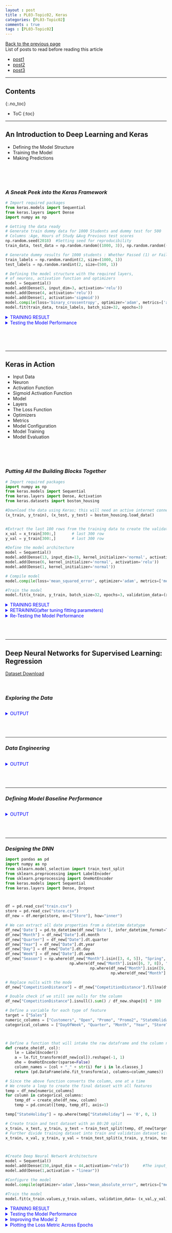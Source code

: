 ```yaml
---
layout : post
title : PL03-Topic02, Keras
categories: [PL03-Topic02]
comments : true
tags : [PL03-Topic02]
---
```

[Back to the previous page](https://userdyk-github.github.io/pl03/PL03-Libraries.html) <br>
List of posts to read before reading this article
- <a href='https://userdyk-github.github.io/'>post1</a>
- <a href='https://userdyk-github.github.io/'>post2</a>
- <a href='https://userdyk-github.github.io/'>post3</a>

---

## Contents
{:.no_toc}

* ToC
{:toc}

<hr class="division1">

## **An Introduction to Deep Learning and Keras**

- Defining the Model Structure
- Training the Model
- Making Predictions

<br><br><br>

### ***A Sneak Peek into the Keras Framework***

```python
# Import required packages 
from keras.models import Sequential
from keras.layers import Dense
import numpy as np

# Getting the data ready 
# Generate train dummy data for 1000 Students and dummy test for 500
# Columns :Age, Hours of Study &Avg Previous test scores 
np.random.seed(2018)  #Setting seed for reproducibility 
train_data, test_data = np.random.random((1000, 3)), np.random.random((500, 3))

# Generate dummy results for 1000 students : Whether Passed (1) or Failed (0) 
train_labels = np.random.randint(2, size=(1000, 1))
test_labels = np.random.randint(2, size=(500, 1))

# Defining the model structure with the required layers, 
# of neurons, activation function and optimizers
model = Sequential() 
model.add(Dense(5, input_dim=3, activation='relu'))
model.add(Dense(4, activation='relu'))
model.add(Dense(1, activation='sigmoid'))
model.compile(loss='binary_crossentropy', optimizer='adam', metrics=['accuracy'])
model.fit(train_data, train_labels, batch_size=32, epochs=3)
```
<details markdown="1">
<summary class='jb-small' style="color:blue">TRAINING RESULT</summary>
<hr class='division3'>
```
Epoch 1/3
1000/1000 [==============================] - 1s 1ms/step - loss: 0.6939 - acc: 0.4870
Epoch 2/3
1000/1000 [==============================] - 0s 41us/step - loss: 0.6934 - acc: 0.4830
Epoch 3/3
1000/1000 [==============================] - 0s 39us/step - loss: 0.6933 - acc: 0.4880
```
<hr class='division3'>
</details>
<details markdown="1">
<summary class='jb-small' style="color:blue">Testing the Model Performance</summary>
<hr class='division3'>
```python
results = model.evaluate(test_data, test_labels)
for i in range(len(model.metrics_names)):
    print(model.metrics_names[i]," : ", results[i])
```
`OUTPUT`
```
500/500 [==============================] - 0s 813us/step
loss  :  0.692422465801239
acc  :  0.5200000002384185
```
<hr class='division3'>
</details>


<br><br><br>
<hr class="division2">

## **Keras in Action**

- Input Data 
- Neuron
- Activation Function 
- Sigmoid Activation Function 
- Model 
- Layers
- The Loss Function 
- Optimizers 
- Metrics
- Model Configuration 
- Model Training
- Model Evaluation 

<br><br><br>

### ***Putting All the Building Blocks Together***

```python
# Import required packages 
import numpy as np
from keras.models import Sequential
from keras.layers import Dense, Activation
from keras.datasets import boston_housing

#Download the data using Keras; this will need an active internet connection
(x_train, y_train), (x_test, y_test) = boston_housing.load_data()


#Extract the last 100 rows from the training data to create the validation datasets. 
x_val = x_train[300:,]       # last 300 row
y_val = y_train[300:,]       # last 300 row

#Define the model architecture
model = Sequential()
model.add(Dense(13, input_dim=13, kernel_initializer='normal', activation='relu'))
model.add(Dense(6, kernel_initializer='normal', activation='relu'))
model.add(Dense(1, kernel_initializer='normal'))

# Compile model
model.compile(loss='mean_squared_error', optimizer='adam', metrics=['mean_absolute_percentage_error'])

#Train the model
model.fit(x_train, y_train, batch_size=32, epochs=3, validation_data=(x_val,y_val))
```
<details markdown="1">
<summary class='jb-small' style="color:blue">TRAINING RESULT</summary>
<hr class='division3'>
```
Downloading data from https://s3.amazonaws.com/keras-datasets/boston_housing.npz
57344/57026 [==============================] - 0s 2us/step

Train on 404 samples, validate on 104 samples
Epoch 1/3
404/404 [==============================] - 1s 2ms/step - loss: 580.9334 - mean_absolute_percentage_error: 99.4362 - val_loss: 662.7088 - val_mean_absolute_percentage_error: 98.0074
Epoch 2/3
404/404 [==============================] - 0s 51us/step - loss: 554.0448 - mean_absolute_percentage_error: 95.8691 - val_loss: 618.2133 - val_mean_absolute_percentage_error: 93.0662
Epoch 3/3
404/404 [==============================] - 0s 50us/step - loss: 492.5111 - mean_absolute_percentage_error: 87.4437 - val_loss: 520.5322 - val_mean_absolute_percentage_error: 81.4210
```
<hr class='division3'>
</details>
<details markdown="1">
<summary class='jb-small' style="color:blue">Testing the Model Performance</summary>
<hr class='division3'>
```python
results = model.evaluate(x_test, y_test)
for i in range(len(model.metrics_names)):
    print(model.metrics_names[i]," : ", results[i])
```
`OUTPUT`
```
102/102 [==============================] - 0s 62us/step
loss  :  463.09825942095586
mean_absolute_percentage_error  :  78.82570214365043
```
<hr class='division3'>
</details>
<details markdown="1">
<summary class='jb-small' style="color:blue">RETRAINING(after tuning fitting parameters)</summary>
<hr class='division3'>
```python
#Train the model 
model.fit(x_train, y_train, batch_size=32, epochs=30, validation_data=(x_val,y_val))
```
`OUTPUT`
```
Train on 404 samples, validate on 104 samples
Epoch 1/30
404/404 [==============================] - 0s 58us/step - loss: 379.4086 - mean_absolute_percentage_error: 70.2558 - val_loss: 360.9293 - val_mean_absolute_percentage_error: 59.3759
Epoch 2/30
404/404 [==============================] - 0s 47us/step - loss: 228.6982 - mean_absolute_percentage_error: 48.1161 - val_loss: 198.9693 - val_mean_absolute_percentage_error: 40.2195
Epoch 3/30
404/404 [==============================] - 0s 49us/step - loss: 137.9041 - mean_absolute_percentage_error: 43.9592 - val_loss: 143.6277 - val_mean_absolute_percentage_error: 42.3353
Epoch 4/30
404/404 [==============================] - 0s 50us/step - loss: 128.0068 - mean_absolute_percentage_error: 48.4147 - val_loss: 136.8944 - val_mean_absolute_percentage_error: 40.8082
Epoch 5/30
404/404 [==============================] - 0s 55us/step - loss: 118.3841 - mean_absolute_percentage_error: 44.0519 - val_loss: 133.1419 - val_mean_absolute_percentage_error: 37.5794
Epoch 6/30
404/404 [==============================] - 0s 49us/step - loss: 111.5623 - mean_absolute_percentage_error: 40.6460 - val_loss: 128.8092 - val_mean_absolute_percentage_error: 35.8778
Epoch 7/30
404/404 [==============================] - 0s 50us/step - loss: 105.6107 - mean_absolute_percentage_error: 39.3712 - val_loss: 121.8723 - val_mean_absolute_percentage_error: 35.2191
Epoch 8/30
404/404 [==============================] - 0s 60us/step - loss: 100.5365 - mean_absolute_percentage_error: 38.5076 - val_loss: 116.7530 - val_mean_absolute_percentage_error: 34.0602
Epoch 9/30
404/404 [==============================] - 0s 55us/step - loss: 95.6473 - mean_absolute_percentage_error: 36.4750 - val_loss: 112.9952 - val_mean_absolute_percentage_error: 32.6358
Epoch 10/30
404/404 [==============================] - 0s 56us/step - loss: 91.3528 - mean_absolute_percentage_error: 35.8936 - val_loss: 107.6109 - val_mean_absolute_percentage_error: 32.4268
Epoch 11/30
404/404 [==============================] - 0s 62us/step - loss: 86.8670 - mean_absolute_percentage_error: 34.5687 - val_loss: 105.0734 - val_mean_absolute_percentage_error: 30.8377
Epoch 12/30
404/404 [==============================] - 0s 57us/step - loss: 83.8678 - mean_absolute_percentage_error: 33.1729 - val_loss: 100.9976 - val_mean_absolute_percentage_error: 30.1347
Epoch 13/30
404/404 [==============================] - 0s 79us/step - loss: 80.3338 - mean_absolute_percentage_error: 32.9414 - val_loss: 98.0269 - val_mean_absolute_percentage_error: 29.1839
Epoch 14/30
404/404 [==============================] - 0s 49us/step - loss: 77.0266 - mean_absolute_percentage_error: 31.3633 - val_loss: 96.0304 - val_mean_absolute_percentage_error: 28.0592
Epoch 15/30
404/404 [==============================] - 0s 69us/step - loss: 74.5713 - mean_absolute_percentage_error: 30.6367 - val_loss: 93.4559 - val_mean_absolute_percentage_error: 27.4387
Epoch 16/30
404/404 [==============================] - 0s 76us/step - loss: 72.4605 - mean_absolute_percentage_error: 30.5300 - val_loss: 90.2561 - val_mean_absolute_percentage_error: 27.5172
Epoch 17/30
404/404 [==============================] - 0s 56us/step - loss: 70.2668 - mean_absolute_percentage_error: 30.4674 - val_loss: 89.6360 - val_mean_absolute_percentage_error: 26.2286
Epoch 18/30
404/404 [==============================] - 0s 59us/step - loss: 69.0524 - mean_absolute_percentage_error: 28.2962 - val_loss: 89.3691 - val_mean_absolute_percentage_error: 25.0894
Epoch 19/30
404/404 [==============================] - 0s 59us/step - loss: 67.1439 - mean_absolute_percentage_error: 28.7645 - val_loss: 86.4003 - val_mean_absolute_percentage_error: 25.7927
Epoch 20/30
404/404 [==============================] - 0s 65us/step - loss: 66.1058 - mean_absolute_percentage_error: 29.1919 - val_loss: 85.8313 - val_mean_absolute_percentage_error: 25.0127
Epoch 21/30
404/404 [==============================] - 0s 55us/step - loss: 65.2683 - mean_absolute_percentage_error: 27.9101 - val_loss: 85.7227 - val_mean_absolute_percentage_error: 24.2154
Epoch 22/30
404/404 [==============================] - 0s 57us/step - loss: 64.3430 - mean_absolute_percentage_error: 28.2435 - val_loss: 84.4628 - val_mean_absolute_percentage_error: 24.4009
Epoch 23/30
404/404 [==============================] - 0s 56us/step - loss: 63.5753 - mean_absolute_percentage_error: 27.9445 - val_loss: 83.9498 - val_mean_absolute_percentage_error: 24.2201
Epoch 24/30
404/404 [==============================] - 0s 62us/step - loss: 62.9955 - mean_absolute_percentage_error: 28.0562 - val_loss: 83.1876 - val_mean_absolute_percentage_error: 24.3564
Epoch 25/30
404/404 [==============================] - 0s 52us/step - loss: 62.5542 - mean_absolute_percentage_error: 27.7791 - val_loss: 83.8650 - val_mean_absolute_percentage_error: 23.6271
Epoch 26/30
404/404 [==============================] - 0s 53us/step - loss: 62.1328 - mean_absolute_percentage_error: 27.1743 - val_loss: 82.4939 - val_mean_absolute_percentage_error: 24.0875
Epoch 27/30
404/404 [==============================] - 0s 58us/step - loss: 61.6133 - mean_absolute_percentage_error: 27.6719 - val_loss: 82.2328 - val_mean_absolute_percentage_error: 23.8878
Epoch 28/30
404/404 [==============================] - 0s 61us/step - loss: 60.8626 - mean_absolute_percentage_error: 26.9424 - val_loss: 82.7886 - val_mean_absolute_percentage_error: 23.2897
Epoch 29/30
404/404 [==============================] - 0s 54us/step - loss: 60.6314 - mean_absolute_percentage_error: 26.1994 - val_loss: 81.6793 - val_mean_absolute_percentage_error: 23.6167
Epoch 30/30
404/404 [==============================] - 0s 52us/step - loss: 60.5237 - mean_absolute_percentage_error: 27.4995 - val_loss: 81.5046 - val_mean_absolute_percentage_error: 23.4413
<keras.callbacks.History at 0x7fd199e50c18>
```
<hr class='division3'>
</details>
<details markdown="1">
<summary class='jb-small' style="color:blue">Re-Testing the Model Performance</summary>
<hr class='division3'>
```python
results = model.evaluate(x_test, y_test)
for i in range(len(model.metrics_names)):
    print(model.metrics_names[i]," : ", results[i])
```
`OUTPUT`
```
102/102 [==============================] - 0s 92us/step
loss  :  65.75437209185432
mean_absolute_percentage_error  :  31.099634806315105
```
<hr class='division3'>
</details>
<br><br><br>

<hr class="division2">

## **Deep Neural Networks for Supervised Learning: Regression**
<a href="https://www.kaggle.com/c/rossmann-store-sales/data" target="_blank">Dataset Download</a>
<br><br><br>

### ***Exploring the Data***

```python
```
<details markdown="1">
<summary class='jb-small' style="color:blue">OUTPUT</summary>
<hr class='division3'>
<hr class='division3'>
</details>
<br><br><br>

---

### ***Data Engineering***

```python
```
<details markdown="1">
<summary class='jb-small' style="color:blue">OUTPUT</summary>
<hr class='division3'>
<hr class='division3'>
</details>
<br><br><br>

---

### ***Defining Model Baseline Performance***

```python
```
<details markdown="1">
<summary class='jb-small' style="color:blue">OUTPUT</summary>
<hr class='division3'>
<hr class='division3'>
</details>
<br><br><br>

---

### ***Designing the DNN***

```python
import pandas as pd
import numpy as np
from sklearn.model_selection import train_test_split
from sklearn.preprocessing import LabelEncoder
from sklearn.preprocessing import OneHotEncoder
from keras.models import Sequential
from keras.layers import Dense, Dropout



df = pd.read_csv("train.csv")
store = pd.read_csv("store.csv")
df_new = df.merge(store, on=["Store"], how="inner")

# We can extract all date properties from a datetime datatype
df_new['Date'] = pd.to_datetime(df_new['Date'], infer_datetime_format=True)
df_new["Month"] = df_new["Date"].dt.month
df_new["Quarter"] = df_new["Date"].dt.quarter
df_new["Year"] = df_new["Date"].dt.year
df_new["Day"] = df_new["Date"].dt.day
df_new["Week"] = df_new["Date"].dt.week
df_new["Season"] = np.where(df_new["Month"].isin([3, 4, 5]), "Spring",
                            np.where(df_new["Month"].isin([6, 7, 8]), "Summer",
                                     np.where(df_new["Month"].isin([9, 10, 11]), "Fall",
                                              np.where(df_new["Month"].isin([12, 1, 2]), "Winter", "None"))))

# Replace nulls with the mode
df_new["CompetitionDistance"] = df_new["CompetitionDistance"].fillna(df_new["CompetitionDistance"].mode()[0])

# Double check if we still see nulls for the column
df_new["CompetitionDistance"].isnull().sum() / df_new.shape[0] * 100

# Define a variable for each type of feature
target = ["Sales"]
numeric_columns = ["Customers", "Open", "Promo", "Promo2", "StateHoliday", "SchoolHoliday", "CompetitionDistance"]
categorical_columns = ["DayOfWeek", "Quarter", "Month", "Year", "StoreType", "Assortment", "Season"]



# Define a function that will intake the raw dataframe and the column name and return a one hot encoded DF
def create_ohe(df, col):
    le = LabelEncoder()
    a = le.fit_transform(df_new[col]).reshape(-1, 1)
    ohe = OneHotEncoder(sparse=False)
    column_names = [col + "_" + str(i) for i in le.classes_]
    return (pd.DataFrame(ohe.fit_transform(a), columns=column_names))

# Since the above function converts the column, one at a time
# We create a loop to create the final dataset with all features
temp = df_new[numeric_columns]
for column in categorical_columns:
    temp_df = create_ohe(df_new, column)
    temp = pd.concat([temp, temp_df], axis=1)

temp["StateHoliday"] = np.where(temp["StateHoliday"] == '0', 0, 1)

# Create train and test dataset with an 80:20 split
x_train, x_test, y_train, y_test = train_test_split(temp, df_new[target], test_size=0.2, random_state=2018)
# Further divide training dataset into train and validation dataset with an 90:10 split
x_train, x_val, y_train, y_val = train_test_split(x_train, y_train, test_size=0.1, random_state=2018)



#Create Deep Neural Network Architecture
model = Sequential()
model.add(Dense(150,input_dim = 44,activation="relu"))      #The input_dim =44, since the width of the training data=44 (refer data engg section)
model.add(Dense(1,activation = "linear"))

#Configure the model
model.compile(optimizer='adam',loss="mean_absolute_error", metrics=["mean_absolute_error"])

#Train the model
model.fit(x_train.values,y_train.values, validation_data= (x_val,y_val),epochs=10,batch_size=64)
```
<details markdown="1">
<summary class='jb-small' style="color:blue">TRAINING RESULT</summary>
<hr class='division3'>
```
Train on 732390 samples, validate on 81377 samples
Epoch 1/10
732390/732390 [==============================] - 16s 22us/step - loss: 961.6725 - mean_absolute_error: 961.6725 - val_loss: 832.9768 - val_mean_absolute_error: 832.9768
Epoch 2/10
732390/732390 [==============================] - 15s 20us/step - loss: 788.6400 - mean_absolute_error: 788.6400 - val_loss: 750.9315 - val_mean_absolute_error: 750.9315
Epoch 3/10
732390/732390 [==============================] - 14s 19us/step - loss: 745.1940 - mean_absolute_error: 745.1940 - val_loss: 729.6170 - val_mean_absolute_error: 729.6170
Epoch 4/10
732390/732390 [==============================] - 13s 18us/step - loss: 728.3255 - mean_absolute_error: 728.3255 - val_loss: 714.6160 - val_mean_absolute_error: 714.6160
Epoch 5/10
732390/732390 [==============================] - 14s 19us/step - loss: 717.4465 - mean_absolute_error: 717.4465 - val_loss: 708.1066 - val_mean_absolute_error: 708.1066
Epoch 6/10
732390/732390 [==============================] - 14s 19us/step - loss: 708.3802 - mean_absolute_error: 708.3802 - val_loss: 748.1029 - val_mean_absolute_error: 748.1029
Epoch 7/10
732390/732390 [==============================] - 15s 20us/step - loss: 703.5348 - mean_absolute_error: 703.5348 - val_loss: 713.9228 - val_mean_absolute_error: 713.9228
Epoch 8/10
732390/732390 [==============================] - 14s 19us/step - loss: 698.0711 - mean_absolute_error: 698.0711 - val_loss: 694.0802 - val_mean_absolute_error: 694.0802
Epoch 9/10
732390/732390 [==============================] - 14s 19us/step - loss: 693.7195 - mean_absolute_error: 693.7195 - val_loss: 689.4929 - val_mean_absolute_error: 689.4929
Epoch 10/10
732390/732390 [==============================] - 14s 19us/step - loss: 688.7827 - mean_absolute_error: 688.7827 - val_loss: 687.1623 - val_mean_absolute_error: 687.1623
```
<hr class='division3'>
</details>
<details markdown="1">
<summary class='jb-small' style="color:blue">Testing the Model Performance</summary>
<hr class='division3'>
```python
#Use the model's evaluate method to predict and evaluate the test datasets 
result = model.evaluate(x_test.values,y_test.values)

#Print the results
for i in range(len(model.metrics_names)):    
    print("Metric ",model.metrics_names[i],":",str(round(result[i],2)))
```
`OUTPUT`
```
203442/203442 [==============================] - 3s 14us/step
Metric  loss : 684.04
Metric  mean_absolute_error : 684.04
```
<hr class='division3'>
</details>
<details markdown="1">
<summary class='jb-small' style="color:blue">Improving the Model 1</summary>
<hr class='division3'>
```python
import pandas as pd
import numpy as np
from sklearn.model_selection import train_test_split
from sklearn.preprocessing import LabelEncoder
from sklearn.preprocessing import OneHotEncoder
from keras.models import Sequential
from keras.layers import Dense, Dropout



df = pd.read_csv("train.csv")
store = pd.read_csv("store.csv")
df_new = df.merge(store, on=["Store"], how="inner")

# We can extract all date properties from a datetime datatype
df_new['Date'] = pd.to_datetime(df_new['Date'], infer_datetime_format=True)
df_new["Month"] = df_new["Date"].dt.month
df_new["Quarter"] = df_new["Date"].dt.quarter
df_new["Year"] = df_new["Date"].dt.year
df_new["Day"] = df_new["Date"].dt.day
df_new["Week"] = df_new["Date"].dt.week
df_new["Season"] = np.where(df_new["Month"].isin([3, 4, 5]), "Spring",
                            np.where(df_new["Month"].isin([6, 7, 8]), "Summer",
                                     np.where(df_new["Month"].isin([9, 10, 11]), "Fall",
                                              np.where(df_new["Month"].isin([12, 1, 2]), "Winter", "None"))))

# Replace nulls with the mode
df_new["CompetitionDistance"] = df_new["CompetitionDistance"].fillna(df_new["CompetitionDistance"].mode()[0])

# Double check if we still see nulls for the column
df_new["CompetitionDistance"].isnull().sum() / df_new.shape[0] * 100

# Define a variable for each type of feature
target = ["Sales"]
numeric_columns = ["Customers", "Open", "Promo", "Promo2", "StateHoliday", "SchoolHoliday", "CompetitionDistance"]
categorical_columns = ["DayOfWeek", "Quarter", "Month", "Year", "StoreType", "Assortment", "Season"]



# Define a function that will intake the raw dataframe and the column name and return a one hot encoded DF
def create_ohe(df, col):
    le = LabelEncoder()
    a = le.fit_transform(df_new[col]).reshape(-1, 1)
    ohe = OneHotEncoder(sparse=False)
    column_names = [col + "_" + str(i) for i in le.classes_]
    return (pd.DataFrame(ohe.fit_transform(a), columns=column_names))

# Since the above function converts the column, one at a time
# We create a loop to create the final dataset with all features
temp = df_new[numeric_columns]
for column in categorical_columns:
    temp_df = create_ohe(df_new, column)
    temp = pd.concat([temp, temp_df], axis=1)

temp["StateHoliday"] = np.where(temp["StateHoliday"] == '0', 0, 1)

# Create train and test dataset with an 80:20 split
x_train, x_test, y_train, y_test = train_test_split(temp, df_new[target], test_size=0.2, random_state=2018)
# Further divide training dataset into train and validation dataset with an 90:10 split
x_train, x_val, y_train, y_val = train_test_split(x_train, y_train, test_size=0.1, random_state=2018)

#Create Deep Neural Network Architecture
model = Sequential()
model.add(Dense(150,input_dim = 44,activation="relu")) 
model.add(Dense(150,activation="relu"))
model.add(Dense(150,activation="relu"))
model.add(Dense(1,activation = "linear"))
model.compile(optimizer='adam',loss="mean_squared_error",metrics=["mean_absolute_error"])
model.fit(x_train,y_train, validation_data=(x_val, y_val),epochs=10,batch_size=64)

result = model.evaluate(x_test,y_test) 
for i in range(len(model.metrics_names)): 
    print("Metric ",model.metrics_names[i],":",str(round(result[i],2)))
```
`OUTPUT`
```
Train on 732390 samples, validate on 81377 samples
Epoch 1/10
732390/732390 [==============================] - 37s 50us/step - loss: 1751824.2928 - mean_absolute_error: 856.5363 - val_loss: 1177755.9705 - val_mean_absolute_error: 740.5539
Epoch 2/10
732390/732390 [==============================] - 29s 40us/step - loss: 1160876.5663 - mean_absolute_error: 723.2560 - val_loss: 1121593.8268 - val_mean_absolute_error: 706.5737
Epoch 3/10
732390/732390 [==============================] - 30s 41us/step - loss: 1087959.8210 - mean_absolute_error: 699.7806 - val_loss: 1019937.0690 - val_mean_absolute_error: 680.0693
Epoch 4/10
732390/732390 [==============================] - 33s 45us/step - loss: 1055263.2415 - mean_absolute_error: 689.1528 - val_loss: 985578.7209 - val_mean_absolute_error: 668.9547
Epoch 5/10
732390/732390 [==============================] - 31s 43us/step - loss: 1025371.6030 - mean_absolute_error: 679.8681 - val_loss: 1125251.2369 - val_mean_absolute_error: 728.9359
Epoch 6/10
732390/732390 [==============================] - 31s 42us/step - loss: 1000331.7273 - mean_absolute_error: 673.0017 - val_loss: 974033.9541 - val_mean_absolute_error: 665.9759
Epoch 7/10
732390/732390 [==============================] - 31s 42us/step - loss: 980059.8089 - mean_absolute_error: 667.9678 - val_loss: 899603.4905 - val_mean_absolute_error: 645.6330
Epoch 8/10
732390/732390 [==============================] - 31s 42us/step - loss: 959681.5355 - mean_absolute_error: 660.6007 - val_loss: 901967.1271 - val_mean_absolute_error: 644.1287
Epoch 9/10
732390/732390 [==============================] - 31s 42us/step - loss: 938922.9098 - mean_absolute_error: 653.8427 - val_loss: 921845.1646 - val_mean_absolute_error: 661.7743
Epoch 10/10
732390/732390 [==============================] - 31s 43us/step - loss: 918371.6692 - mean_absolute_error: 646.9734 - val_loss: 868885.5710 - val_mean_absolute_error: 631.0993
Metric  loss : 680.39
Metric  mean_absolute_error : 680.39
```
<hr class='division3'>
</details>
<details markdown="1">
<summary class='jb-small' style="color:blue">Improving the Model 2</summary>
<hr class='division3'>
```python
import pandas as pd
import numpy as np
from sklearn.model_selection import train_test_split
from sklearn.preprocessing import LabelEncoder
from sklearn.preprocessing import OneHotEncoder
from keras.models import Sequential
from keras.layers import Dense, Dropout



df = pd.read_csv("train.csv")
store = pd.read_csv("store.csv")
df_new = df.merge(store, on=["Store"], how="inner")

# We can extract all date properties from a datetime datatype
df_new['Date'] = pd.to_datetime(df_new['Date'], infer_datetime_format=True)
df_new["Month"] = df_new["Date"].dt.month
df_new["Quarter"] = df_new["Date"].dt.quarter
df_new["Year"] = df_new["Date"].dt.year
df_new["Day"] = df_new["Date"].dt.day
df_new["Week"] = df_new["Date"].dt.week
df_new["Season"] = np.where(df_new["Month"].isin([3, 4, 5]), "Spring",
                            np.where(df_new["Month"].isin([6, 7, 8]), "Summer",
                                     np.where(df_new["Month"].isin([9, 10, 11]), "Fall",
                                              np.where(df_new["Month"].isin([12, 1, 2]), "Winter", "None"))))

# Replace nulls with the mode
df_new["CompetitionDistance"] = df_new["CompetitionDistance"].fillna(df_new["CompetitionDistance"].mode()[0])

# Double check if we still see nulls for the column
df_new["CompetitionDistance"].isnull().sum() / df_new.shape[0] * 100

# Define a variable for each type of feature
target = ["Sales"]
numeric_columns = ["Customers", "Open", "Promo", "Promo2", "StateHoliday", "SchoolHoliday", "CompetitionDistance"]
categorical_columns = ["DayOfWeek", "Quarter", "Month", "Year", "StoreType", "Assortment", "Season"]



# Define a function that will intake the raw dataframe and the column name and return a one hot encoded DF
def create_ohe(df, col):
    le = LabelEncoder()
    a = le.fit_transform(df_new[col]).reshape(-1, 1)
    ohe = OneHotEncoder(sparse=False)
    column_names = [col + "_" + str(i) for i in le.classes_]
    return (pd.DataFrame(ohe.fit_transform(a), columns=column_names))

# Since the above function converts the column, one at a time
# We create a loop to create the final dataset with all features
temp = df_new[numeric_columns]
for column in categorical_columns:
    temp_df = create_ohe(df_new, column)
    temp = pd.concat([temp, temp_df], axis=1)

temp["StateHoliday"] = np.where(temp["StateHoliday"] == '0', 0, 1)

# Create train and test dataset with an 80:20 split
x_train, x_test, y_train, y_test = train_test_split(temp, df_new[target], test_size=0.2, random_state=2018)
# Further divide training dataset into train and validation dataset with an 90:10 split
x_train, x_val, y_train, y_val = train_test_split(x_train, y_train, test_size=0.1, random_state=2018)

#Create Deep Neural Network Architecture
model = Sequential()
model.add(Dense(150,input_dim = 44,activation="relu")) 
model.add(Dense(150,activation="relu")) 
model.add(Dense(150,activation="relu")) 
model.add(Dense(150,activation="relu")) 
model.add(Dense(150,activation="relu")) 
model.add(Dense(1,activation = "linear"))
model.compile(optimizer='adam',loss="mean_squared_error",metrics=["mean_absolute_error"])
model.fit(x_train,y_train, validation_data=(x_val,y_val), epochs=15,batch_size=64)

result = model.evaluate(x_test,y_test)
for i in range(len(model.metrics_names)):  
    print("Metric ",model.metrics_names[i],":",str(round(result [i],2)))
```
`OUTPUT`
```
Train on 732390 samples, validate on 81377 samples
Epoch 1/15
732390/732390 [==============================] - 47s 64us/step - loss: 1693355.7884 - mean_absolute_error: 851.3013 - val_loss: 1145939.5552 - val_mean_absolute_error: 723.8296
Epoch 2/15
732390/732390 [==============================] - 44s 60us/step - loss: 1161802.7680 - mean_absolute_error: 722.7223 - val_loss: 1047540.8904 - val_mean_absolute_error: 697.5821
Epoch 3/15
732390/732390 [==============================] - 44s 59us/step - loss: 1096405.1840 - mean_absolute_error: 701.0095 - val_loss: 1066299.1614 - val_mean_absolute_error: 686.2207
Epoch 4/15
732390/732390 [==============================] - 44s 60us/step - loss: 1059591.2408 - mean_absolute_error: 689.2741 - val_loss: 1115480.0252 - val_mean_absolute_error: 722.9864
Epoch 5/15
732390/732390 [==============================] - 44s 60us/step - loss: 1037127.7020 - mean_absolute_error: 682.4807 - val_loss: 972973.2906 - val_mean_absolute_error: 678.2566
Epoch 6/15
732390/732390 [==============================] - 44s 60us/step - loss: 1010953.3777 - mean_absolute_error: 674.9382 - val_loss: 954370.4462 - val_mean_absolute_error: 665.2246
Epoch 7/15
732390/732390 [==============================] - 44s 60us/step - loss: 998037.4484 - mean_absolute_error: 670.7878 - val_loss: 1012626.8049 - val_mean_absolute_error: 675.3255
Epoch 8/15
732390/732390 [==============================] - 45s 61us/step - loss: 974287.9476 - mean_absolute_error: 663.3675 - val_loss: 897542.6413 - val_mean_absolute_error: 648.6293
Epoch 9/15
732390/732390 [==============================] - 46s 63us/step - loss: 952037.8441 - mean_absolute_error: 656.2808 - val_loss: 936938.8103 - val_mean_absolute_error: 663.9085
Epoch 10/15
732390/732390 [==============================] - 44s 60us/step - loss: 939312.1822 - mean_absolute_error: 651.3833 - val_loss: 874905.7340 - val_mean_absolute_error: 631.0943
Epoch 11/15
732390/732390 [==============================] - 43s 58us/step - loss: 918155.9017 - mean_absolute_error: 645.2943 - val_loss: 898404.6137 - val_mean_absolute_error: 650.1163
Epoch 12/15
732390/732390 [==============================] - 43s 58us/step - loss: 905877.2954 - mean_absolute_error: 639.9159 - val_loss: 899350.7806 - val_mean_absolute_error: 635.1855
Epoch 13/15
732390/732390 [==============================] - 42s 57us/step - loss: 895967.5860 - mean_absolute_error: 636.0505 - val_loss: 905506.2252 - val_mean_absolute_error: 641.3708
Epoch 14/15
732390/732390 [==============================] - 42s 57us/step - loss: 885962.6494 - mean_absolute_error: 632.3153 - val_loss: 831220.6510 - val_mean_absolute_error: 616.1441
Epoch 15/15
732390/732390 [==============================] - 43s 58us/step - loss: 876729.0114 - mean_absolute_error: 629.1743 - val_loss: 888962.6661 - val_mean_absolute_error: 641.7786
203442/203442 [==============================] - 7s 35us/step
Metric  loss : 882949.09
Metric  mean_absolute_error : 637.69
```
<hr class='division3'>
</details>
<details markdown="1">
<summary class='jb-small' style="color:blue">Improving the Model 3</summary>
<hr class='division3'>
```python
import pandas as pd
import numpy as np
from sklearn.model_selection import train_test_split
from sklearn.preprocessing import LabelEncoder
from sklearn.preprocessing import OneHotEncoder
from keras.models import Sequential
from keras.layers import Dense, Dropout



df = pd.read_csv("train.csv")
store = pd.read_csv("store.csv")
df_new = df.merge(store, on=["Store"], how="inner")

# We can extract all date properties from a datetime datatype
df_new['Date'] = pd.to_datetime(df_new['Date'], infer_datetime_format=True)
df_new["Month"] = df_new["Date"].dt.month
df_new["Quarter"] = df_new["Date"].dt.quarter
df_new["Year"] = df_new["Date"].dt.year
df_new["Day"] = df_new["Date"].dt.day
df_new["Week"] = df_new["Date"].dt.week
df_new["Season"] = np.where(df_new["Month"].isin([3, 4, 5]), "Spring",
                            np.where(df_new["Month"].isin([6, 7, 8]), "Summer",
                                     np.where(df_new["Month"].isin([9, 10, 11]), "Fall",
                                              np.where(df_new["Month"].isin([12, 1, 2]), "Winter", "None"))))

# Replace nulls with the mode
df_new["CompetitionDistance"] = df_new["CompetitionDistance"].fillna(df_new["CompetitionDistance"].mode()[0])

# Double check if we still see nulls for the column
df_new["CompetitionDistance"].isnull().sum() / df_new.shape[0] * 100

# Define a variable for each type of feature
target = ["Sales"]
numeric_columns = ["Customers", "Open", "Promo", "Promo2", "StateHoliday", "SchoolHoliday", "CompetitionDistance"]
categorical_columns = ["DayOfWeek", "Quarter", "Month", "Year", "StoreType", "Assortment", "Season"]



# Define a function that will intake the raw dataframe and the column name and return a one hot encoded DF
def create_ohe(df, col):
    le = LabelEncoder()
    a = le.fit_transform(df_new[col]).reshape(-1, 1)
    ohe = OneHotEncoder(sparse=False)
    column_names = [col + "_" + str(i) for i in le.classes_]
    return (pd.DataFrame(ohe.fit_transform(a), columns=column_names))

# Since the above function converts the column, one at a time
# We create a loop to create the final dataset with all features
temp = df_new[numeric_columns]
for column in categorical_columns:
    temp_df = create_ohe(df_new, column)
    temp = pd.concat([temp, temp_df], axis=1)

temp["StateHoliday"] = np.where(temp["StateHoliday"] == '0', 0, 1)

# Create train and test dataset with an 80:20 split
x_train, x_test, y_train, y_test = train_test_split(temp, df_new[target], test_size=0.2, random_state=2018)
# Further divide training dataset into train and validation dataset with an 90:10 split
x_train, x_val, y_train, y_val = train_test_split(x_train, y_train, test_size=0.1, random_state=2018)

#Create Deep Neural Network Architecture
model = Sequential()
model.add(Dense(350,input_dim = 44,activation="relu"))
model.add(Dense(350,activation="relu")) 
model.add(Dense(1,activation = "linear"))
model.compile(optimizer='adam',loss="mean_squared_error",metrics=["mean_absolute_error"])
model.fit(x_train,y_train, validation_data=(x_val,y_val), epochs=15,batch_size=64)

result = model.evaluate(x_test,y_test) 
for i in range(len(model.metrics_names)):  
    print("Metric ",model.metrics_names[i],":", str(round(result[i],2)))
```
`OUTPUT`
```
Train on 732390 samples, validate on 81377 samples
Epoch 1/15
732390/732390 [==============================] - 50s 69us/step - loss: 1696801.1742 - mean_absolute_error: 852.3380 - val_loss: 1317084.3249 - val_mean_absolute_error: 789.5379
Epoch 2/15
732390/732390 [==============================] - 52s 71us/step - loss: 1155713.0256 - mean_absolute_error: 727.1582 - val_loss: 1062183.7259 - val_mean_absolute_error: 691.4468
Epoch 3/15
732390/732390 [==============================] - 53s 72us/step - loss: 1087896.8604 - mean_absolute_error: 704.8605 - val_loss: 1023563.1386 - val_mean_absolute_error: 688.5022
Epoch 4/15
732390/732390 [==============================] - 52s 72us/step - loss: 1058152.5636 - mean_absolute_error: 695.0822 - val_loss: 986651.8070 - val_mean_absolute_error: 670.2612
Epoch 5/15
732390/732390 [==============================] - 56s 76us/step - loss: 1032482.6717 - mean_absolute_error: 686.3516 - val_loss: 1067894.5107 - val_mean_absolute_error: 694.0162
Epoch 6/15
732390/732390 [==============================] - 52s 72us/step - loss: 1011641.7031 - mean_absolute_error: 679.8068 - val_loss: 969257.7984 - val_mean_absolute_error: 676.1887
Epoch 7/15
732390/732390 [==============================] - 53s 72us/step - loss: 992370.3198 - mean_absolute_error: 673.6577 - val_loss: 1004949.4962 - val_mean_absolute_error: 700.5331
Epoch 8/15
732390/732390 [==============================] - 53s 73us/step - loss: 974573.7028 - mean_absolute_error: 667.2528 - val_loss: 937751.6322 - val_mean_absolute_error: 651.9460
Epoch 9/15
732390/732390 [==============================] - 54s 74us/step - loss: 958369.8043 - mean_absolute_error: 661.7424 - val_loss: 990676.9595 - val_mean_absolute_error: 684.4022
Epoch 10/15
732390/732390 [==============================] - 54s 74us/step - loss: 943994.1679 - mean_absolute_error: 657.4421 - val_loss: 917064.5527 - val_mean_absolute_error: 658.8234
Epoch 11/15
732390/732390 [==============================] - 54s 74us/step - loss: 931808.3522 - mean_absolute_error: 652.8717 - val_loss: 941671.1141 - val_mean_absolute_error: 667.7861
Epoch 12/15
732390/732390 [==============================] - 54s 74us/step - loss: 918254.2089 - mean_absolute_error: 647.1999 - val_loss: 1010805.0772 - val_mean_absolute_error: 681.9616
Epoch 13/15
732390/732390 [==============================] - 52s 71us/step - loss: 908330.2797 - mean_absolute_error: 643.4899 - val_loss: 898364.6416 - val_mean_absolute_error: 644.6445
Epoch 14/15
732390/732390 [==============================] - 57s 78us/step - loss: 894027.9716 - mean_absolute_error: 638.6149 - val_loss: 860392.6973 - val_mean_absolute_error: 633.0040
Epoch 15/15
732390/732390 [==============================] - 58s 79us/step - loss: 884101.0426 - mean_absolute_error: 634.8977 - val_loss: 850341.6795 - val_mean_absolute_error: 627.0114
203442/203442 [==============================] - 9s 44us/step
Metric  loss : 854548.0
Metric  mean_absolute_error : 624.18
```
<hr class='division3'>
</details>
<details markdown="1">
<summary class='jb-small' style="color:blue">Plotting the Loss Metric Across Epochs</summary>
<hr class='division3'>
```python
import pandas as pd
import numpy as np
from sklearn.model_selection import train_test_split
from sklearn.preprocessing import LabelEncoder
from sklearn.preprocessing import OneHotEncoder
from keras.models import Sequential
from keras.layers import Dense, Dropout
from keras.callbacks import History
import matplotlib.pyplot as plt
%matplotlib inline


df = pd.read_csv("train.csv")
store = pd.read_csv("store.csv")
df_new = df.merge(store, on=["Store"], how="inner")

# We can extract all date properties from a datetime datatype
df_new['Date'] = pd.to_datetime(df_new['Date'], infer_datetime_format=True)
df_new["Month"] = df_new["Date"].dt.month
df_new["Quarter"] = df_new["Date"].dt.quarter
df_new["Year"] = df_new["Date"].dt.year
df_new["Day"] = df_new["Date"].dt.day
df_new["Week"] = df_new["Date"].dt.week
df_new["Season"] = np.where(df_new["Month"].isin([3, 4, 5]), "Spring",
                            np.where(df_new["Month"].isin([6, 7, 8]), "Summer",
                                     np.where(df_new["Month"].isin([9, 10, 11]), "Fall",
                                              np.where(df_new["Month"].isin([12, 1, 2]), "Winter", "None"))))

# Replace nulls with the mode
df_new["CompetitionDistance"] = df_new["CompetitionDistance"].fillna(df_new["CompetitionDistance"].mode()[0])

# Double check if we still see nulls for the column
df_new["CompetitionDistance"].isnull().sum() / df_new.shape[0] * 100

# Define a variable for each type of feature
target = ["Sales"]
numeric_columns = ["Customers", "Open", "Promo", "Promo2", "StateHoliday", "SchoolHoliday", "CompetitionDistance"]
categorical_columns = ["DayOfWeek", "Quarter", "Month", "Year", "StoreType", "Assortment", "Season"]



# Define a function that will intake the raw dataframe and the column name and return a one hot encoded DF
def create_ohe(df, col):
    le = LabelEncoder()
    a = le.fit_transform(df_new[col]).reshape(-1, 1)
    ohe = OneHotEncoder(sparse=False)
    column_names = [col + "_" + str(i) for i in le.classes_]
    return (pd.DataFrame(ohe.fit_transform(a), columns=column_names))

# Since the above function converts the column, one at a time
# We create a loop to create the final dataset with all features
temp = df_new[numeric_columns]
for column in categorical_columns:
    temp_df = create_ohe(df_new, column)
    temp = pd.concat([temp, temp_df], axis=1)

temp["StateHoliday"] = np.where(temp["StateHoliday"] == '0', 0, 1)

# Create train and test dataset with an 80:20 split
x_train, x_test, y_train, y_test = train_test_split(temp, df_new[target], test_size=0.2, random_state=2018)
# Further divide training dataset into train and validation dataset with an 90:10 split
x_train, x_val, y_train, y_val = train_test_split(x_train, y_train, test_size=0.1, random_state=2018)

#Create Deep Neural Network Architecture
history = History()
model = Sequential() 
model.add(Dense(350,input_dim = 44,activation="relu"))
model.add(Dense(350,activation="relu")) 
model.add(Dense(350,activation="relu"))
model.add(Dense(350,activation="relu"))
model.add(Dense(350,activation="relu")) 
model.add(Dense(1,activation = "linear"))

model.compile(optimizer='adam',loss="mean_squared_error",metrics=["mean_absolute_error"])
model.fit(x_train,y_train, validation_data=(x_val,y_val), epochs=15,batch_size=64,callbacks=[history])

result = model.evaluate(x_test,y_test)
for i in range(len(model.metrics_names)):  
    print("Metric ",model.metrics_names[i],":",str(round(result [i],2)))
    
    
# visualization for metric
plt.plot(history.history['loss']) 
plt.plot(history.history['val_loss'])
plt.title("Model's Training & Validation loss across epochs")
plt.ylabel('Loss') 
plt.xlabel('Epochs') 
plt.legend(['Train', 'Validation'], loc='upper right') 
plt.show()
```
`OUTPUT`
```
Train on 732390 samples, validate on 81377 samples
Epoch 1/15
732390/732390 [==============================] - 142s 195us/step - loss: 1633522.8718 - mean_absolute_error: 838.6379 - val_loss: 1217993.0883 - val_mean_absolute_error: 732.2864
Epoch 2/15
732390/732390 [==============================] - 146s 200us/step - loss: 1179818.2841 - mean_absolute_error: 726.9929 - val_loss: 1088124.4735 - val_mean_absolute_error: 710.5632
Epoch 3/15
732390/732390 [==============================] - 145s 198us/step - loss: 1110881.7459 - mean_absolute_error: 705.6384 - val_loss: 1019603.4330 - val_mean_absolute_error: 679.5359
Epoch 4/15
732390/732390 [==============================] - 148s 202us/step - loss: 1073248.9016 - mean_absolute_error: 693.0075 - val_loss: 1034116.4268 - val_mean_absolute_error: 677.2357
Epoch 5/15
732390/732390 [==============================] - 144s 197us/step - loss: 1042131.6708 - mean_absolute_error: 683.3028 - val_loss: 971867.9645 - val_mean_absolute_error: 674.6207
Epoch 6/15
732390/732390 [==============================] - 134s 182us/step - loss: 1022145.1901 - mean_absolute_error: 677.9384 - val_loss: 1123250.9915 - val_mean_absolute_error: 730.9583
Epoch 7/15
732390/732390 [==============================] - 131s 178us/step - loss: 998527.2257 - mean_absolute_error: 671.0589 - val_loss: 950288.8741 - val_mean_absolute_error: 666.2436
Epoch 8/15
732390/732390 [==============================] - 133s 182us/step - loss: 979936.5206 - mean_absolute_error: 665.6808 - val_loss: 913612.6051 - val_mean_absolute_error: 647.3661
Epoch 9/15
732390/732390 [==============================] - 136s 186us/step - loss: 959011.7640 - mean_absolute_error: 658.8191 - val_loss: 877278.1993 - val_mean_absolute_error: 633.0947
Epoch 10/15
732390/732390 [==============================] - 138s 189us/step - loss: 944423.2573 - mean_absolute_error: 653.6127 - val_loss: 940223.5264 - val_mean_absolute_error: 650.9949
Epoch 11/15
732390/732390 [==============================] - 134s 183us/step - loss: 921521.4840 - mean_absolute_error: 646.2910 - val_loss: 922973.2254 - val_mean_absolute_error: 659.6578
Epoch 12/15
732390/732390 [==============================] - 136s 185us/step - loss: 908583.9544 - mean_absolute_error: 641.5706 - val_loss: 846290.7568 - val_mean_absolute_error: 625.4439
Epoch 13/15
732390/732390 [==============================] - 133s 182us/step - loss: 896627.8529 - mean_absolute_error: 637.2651 - val_loss: 830765.3276 - val_mean_absolute_error: 619.4513
Epoch 14/15
732390/732390 [==============================] - 15480s 21ms/step - loss: 881627.1912 - mean_absolute_error: 632.3052 - val_loss: 878429.4993 - val_mean_absolute_error: 630.2251
Epoch 15/15
732390/732390 [==============================] - 178s 243us/step - loss: 868846.1121 - mean_absolute_error: 627.2891 - val_loss: 859102.4735 - val_mean_absolute_error: 631.2212
203442/203442 [==============================] - 14s 69us/step
Metric  loss : 855410.89
Metric  mean_absolute_error : 626.6
```
![다운로드](https://user-images.githubusercontent.com/52376448/65430400-d4c6e580-de52-11e9-8b50-f04e47e08b62.png)
<hr class='division3'>
</details>
<br><br><br>


<hr class="division2">

## **Deep Neural Networks for Supervised Learning: Classification**
<a href="https://www.kaggle.com/c/predicting-red-hat-business-value" target="_blank">Dataset Download</a>
<br><br><br>


### ***Exploring the Data***

```python
```
<details markdown="1">
<summary class='jb-small' style="color:blue">OUTPUT</summary>
<hr class='division3'>
<hr class='division3'>
</details>
<br><br><br>

---

### ***Data Engineering***

```python
```
<details markdown="1">
<summary class='jb-small' style="color:blue">OUTPUT</summary>
<hr class='division3'>
<hr class='division3'>
</details>
<br><br><br>

---

### ***Defining Model Baseline Accuracy***

```python
```
<details markdown="1">
<summary class='jb-small' style="color:blue">OUTPUT</summary>
<hr class='division3'>
<hr class='division3'>
</details>
<br><br><br>

---

### ***Designing the DNN for Classification***

```python
```
<details markdown="1">
<summary class='jb-small' style="color:blue">OUTPUT</summary>
<hr class='division3'>
<hr class='division3'>
</details>
<br><br><br>

---

### ***Revisiting the Data***

```python
```
<details markdown="1">
<summary class='jb-small' style="color:blue">OUTPUT</summary>
<hr class='division3'>
<hr class='division3'>
</details>
<br><br><br>

---

### ***DNNs for Classification with Improved Data***

```python
```
<details markdown="1">
<summary class='jb-small' style="color:blue">OUTPUT</summary>
<hr class='division3'>
<hr class='division3'>
</details>
<br><br><br>


<hr class="division2">

## **Tuning and Deploying Deep Neural Networks**

### ***What Is Regularization***

```python
```
<details markdown="1">
<summary class='jb-small' style="color:blue">OUTPUT</summary>
<hr class='division3'>
<hr class='division3'>
</details>
<br><br><br>

---

### ***Hyperparameter Tuning***

#### Hyperparameters in DL

- Number of Neurons in a Layer
- Number of Layers
- Number of Epochs
- Weight Initialization
- Batch Size
- Learning Rate
- Activation Function
- Optimization

<br><br><br>

```python
```
<details markdown="1">
<summary class='jb-small' style="color:blue">OUTPUT</summary>
<hr class='division3'>
<hr class='division3'>
</details>
<br><br><br>

---

#### Approaches for Hyperparameter Tuning

- Manual Search
- Grid Search
- Random Search
- Bayesian Optimization




### ***Model Deployment***

#### Saving Models to Memory

```python
# Import required packages 
import numpy as np
from keras.models import Sequential
from keras.layers import Dense, Activation
from keras.datasets import boston_housing

#Download the data using Keras; this will need an active internet connection
(x_train, y_train), (x_test, y_test) = boston_housing.load_data()


#Extract the last 100 rows from the training data to create the validation datasets. 
x_val = x_train[300:,]       # last 300 row
y_val = y_train[300:,]       # last 300 row

#Define the model architecture
model = Sequential()
model.add(Dense(13, input_dim=13, kernel_initializer='normal', activation='relu'))
model.add(Dense(6, kernel_initializer='normal', activation='relu'))
model.add(Dense(1, kernel_initializer='normal'))

# Compile model
model.compile(loss='mean_squared_error', optimizer='adam', metrics=['mean_absolute_percentage_error'])

#Train the model
model.fit(x_train, y_train, batch_size=32, epochs=3, validation_data=(x_val,y_val))

#Save the model
model.save('dnn_model.h5')
```
<details markdown="1">
<summary class='jb-small' style="color:blue">OUTPUT</summary>
<hr class='division3'>

[dnn_model.h5][1]

<hr class='division3'>
</details>

#### Loading Models from Memory

```python

```
<details markdown="1">
<summary class='jb-small' style="color:blue">OUTPUT</summary>
<hr class='division3'>


<hr class='division3'>
</details>
<br><br><br>
<hr class="division2">

## **The Path Ahead**

### ***What’s Next for DL Expertise***

#### CNN

```python
#Importing the necessary packages 
import numpy as np 
import matplotlib.pyplot as plt
from keras.datasets import mnist
from keras.models import Sequential
from keras.layers import Dense, Dropout, Flatten 

#Importing the CNN related layers as described in Chapter 2 
from keras.layers.convolutional import Conv2D, MaxPooling2D 
from keras.utils import np_utils

#Loading data from Keras datasets 
(x_train, y_train), (x_test, y_test) = mnist.load_data()

#Defining the height and weight and number of samples
#Each Image is a 28 x 28 with 1 channel matrix 
training_samples, height, width = x_train.shape 
testing_samples,_,_ = x_test.shape


#We now have to engineer the image data into the right form
#For CNN, we would need the data in Height x Width X Channels form Since the image is in grayscale, we will use channel = 1 
channel =1
x_train = x_train.reshape(training_samples, height, width,channel).astype('float32') 
x_test = x_test.reshape(testing_samples, height, width, channel).astype('float32')

#To improve the training process, we would need to standardize or normalize the values We can achieve this using a simple divide by 256 for all values 
x_train = x_train/255 
x_test =x_test/255

#Total number of digits  =10 
target_classes = 10

# numbers 0-9, so ten classes
n_classes = 10

# convert integer labels into one-hot vectors 
y_train = np_utils.to_categorical(y_train, n_classes)
y_test = np_utils.to_categorical(y_test, n_classes)

#Designing the CNN Model
model = Sequential() 
model.add(Conv2D(64, (5, 5), input_shape=(height,width ,1), activation='relu')) 
model.add(MaxPooling2D(pool_size=(2, 2))) 
model.add(Conv2D(64, (3, 3), activation='relu')) 
model.add(MaxPooling2D(pool_size=(2, 2)))
model.add(Dropout(0.25))
model.add(Flatten())
model.add(Dense(128, activation='relu'))
model.add(Dense(n_classes, activation='softmax'))

# Compile model 
model.compile(loss='categorical_crossentropy', optimizer='adam', metrics=['accuracy'])

# Fit the model 
model.fit(x_train, y_train, validation_data=(x_test, y_test), epochs=10, batch_size=200)
```
<details markdown="1">
<summary class='jb-small' style="color:blue">OUTPUT</summary>
<hr class='division3'>
```
Train on 60000 samples, validate on 10000 samples
Epoch 1/10
60000/60000 [==============================] - 59s 991us/step - loss: 0.2365 - acc: 0.9305 - val_loss: 0.0592 - val_acc: 0.9811
Epoch 2/10
60000/60000 [==============================] - 65s 1ms/step - loss: 0.0637 - acc: 0.9805 - val_loss: 0.0372 - val_acc: 0.9878
Epoch 3/10
60000/60000 [==============================] - 63s 1ms/step - loss: 0.0454 - acc: 0.9859 - val_loss: 0.0378 - val_acc: 0.9869
Epoch 4/10
60000/60000 [==============================] - 65s 1ms/step - loss: 0.0375 - acc: 0.9880 - val_loss: 0.0306 - val_acc: 0.9898
Epoch 5/10
60000/60000 [==============================] - 67s 1ms/step - loss: 0.0310 - acc: 0.9903 - val_loss: 0.0280 - val_acc: 0.9910
Epoch 6/10
60000/60000 [==============================] - 66s 1ms/step - loss: 0.0251 - acc: 0.9917 - val_loss: 0.0279 - val_acc: 0.9915
Epoch 7/10
60000/60000 [==============================] - 67s 1ms/step - loss: 0.0228 - acc: 0.9924 - val_loss: 0.0238 - val_acc: 0.9927
Epoch 8/10
60000/60000 [==============================] - 63s 1ms/step - loss: 0.0192 - acc: 0.9934 - val_loss: 0.0253 - val_acc: 0.9916
Epoch 9/10
60000/60000 [==============================] - 64s 1ms/step - loss: 0.0170 - acc: 0.9948 - val_loss: 0.0272 - val_acc: 0.9924
Epoch 10/10
60000/60000 [==============================] - 67s 1ms/step - loss: 0.0157 - acc: 0.9949 - val_loss: 0.0213 - val_acc: 0.9927
```

<hr class='division3'>
</details>
<details markdown="1">
<summary class='jb-small' style="color:blue">Testing the Model Performance</summary>
<hr class='division3'>
```python
metrics = model.evaluate(x_test, y_test, verbose=0)
for i in range(0,len(model.metrics_names)):  
    print(str(model.metrics_names[i])+" = "+str(metrics[i]))
```
`OUTPUT`
```
loss = 0.021252375301908977
acc = 0.9927
```
<hr class='division3'>
</details>
<br><br><br>


#### RNN

```python
```
<details markdown="1">
<summary class='jb-small' style="color:blue">OUTPUT</summary>
<hr class='division3'>
<hr class='division3'>
</details>
<br><br><br>

<hr class="division1">





List of posts followed by this article
- [post1](https://userdyk-github.github.io/)
- <a href='https://userdyk-github.github.io/'>post2</a>
- <a href='https://userdyk-github.github.io/'>post3</a>

---

Reference
- Jojo Moolayil, Learn Keras for Deep Neural Networks, 2019
- <a href='https://userdyk-github.github.io/'>post2</a>
- <a href='https://userdyk-github.github.io/'>post3</a>

---


[1]:{{ site.url }}/download/PL03/dnn_model.h5


